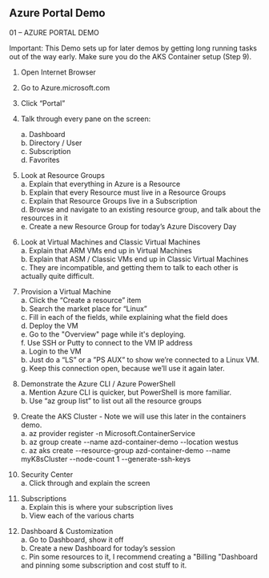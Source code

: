 
## Azure Portal Demo

01 – AZURE PORTAL DEMO

Important: This Demo sets up for later demos by getting long running tasks out of the way early.  Make sure you do the AKS Container setup (Step 9).

1. Open Internet Browser
2. Go to Azure.microsoft.com
3. Click “Portal”
4. Talk through every pane on the screen:  

	a. Dashboard  
	b. Directory / User  
	c. Subscription  
	d. Favorites  
	
5. Look at Resource Groups  
	a. Explain that everything in Azure is a Resource  
	b. Explain that every Resource must live in a Resource Groups  
	c. Explain that Resource Groups live in a Subscription  
	d. Browse and navigate to an existing resource group, and talk about the resources in it  
	e. Create a new Resource Group for today’s Azure Discovery Day  
6. Look at Virtual Machines and Classic Virtual Machines  
	a. Explain that ARM VMs end up in Virtual Machines  
	b. Explain that ASM / Classic VMs end up in Classic Virtual Machines  
	c. They are incompatible, and getting them to talk to each other is actually quite difficult.  
7. Provision a Virtual Machine  
	a. Click the “Create a resource” item  
	b. Search the market place for “Linux”  
	c. Fill in each of the fields, while explaining what the field does  
	d. Deploy the VM  
	e. Go to the "Overview" page while it's deploying.  
	f. Use SSH or Putty to connect to the VM IP address  
		a. Login to the VM  
		b. Just do a “LS” or a ”PS AUX” to show we’re connected to a Linux VM.  
	g. Keep this connection open, because we’ll use it again later.  
8. Demonstrate the Azure CLI / Azure PowerShell  
	a. Mention Azure CLI is quicker, but PowerShell is more familiar.  
	b. Use “az group list” to list out all the resource groups  
9. Create the AKS Cluster - Note we will use this later in the containers demo.  
	a. az provider register -n Microsoft.ContainerService  
	b. az group create --name azd-container-demo --location westus  
	c. az aks create --resource-group azd-container-demo --name myK8sCluster --node-count 1 --generate-ssh-keys  
10. Security Center   
	a. Click through and explain the screen  
11. Subscriptions  
	a. Explain this is where your subscription lives  
	b. View each of the various charts  
12. Dashboard & Customization  
	a. Go to Dashboard, show it off  
	b. Create a new Dashboard for today’s session  
	c. Pin some resources to it, I recommend creating a "Billing "Dashboard and pinning some subscription and cost stuff to it.  

